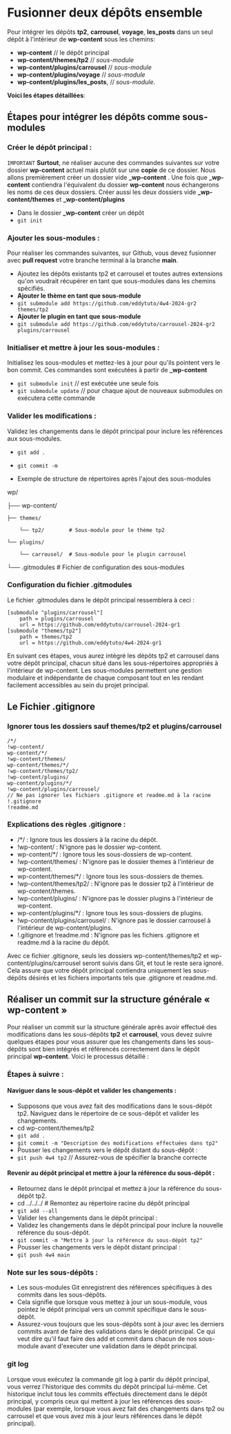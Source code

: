 # Fusionner deux dépôts ensemble

Pour intégrer les dépôts **tp2**, **carrousel**, **voyage**, **les_posts** dans un seul dépôt à l'intérieur de **wp-content** sous les chemins:
- **wp-content** // le dépôt principal
- **wp-content/themes/tp2** // _sous-module_
- **wp-content/plugins/carrousel** // _sous-module_
- **wp-content/plugins/voyage** // _sous-module_
- **wp-content/plugins/les_posts**, // _sous-module_.

**Voici les étapes détaillées**:

## Étapes pour intégrer les dépôts comme sous-modules

### Créer le dépôt principal :

```IMPORTANT``` **Surtout**, ne réaliser aucune des commandes suivantes sur votre dossier **wp-content** actuel mais plutôt sur une **copie** de ce dossier.
Nous allons premièrement créer un dossier vide **\_wp-content** .
Une fois que **\_wp-content** contiendra l'équivalent du dossier **wp-content** nous échangerons les noms de ces deux dossiers. Créer aussi les deux dossiers vide **_wp-content/themes** et **_wp-content/plugins**

- Dans le dossier **\_wp-content** créer un dépôt
- `git init`

### Ajouter les sous-modules :

Pour réaliser les commandes suivantes, sur Github, vous devez fusionner avec **pull request** votre branche terminal à la branche **main**.

- Ajoutez les dépôts existants tp2 et carrousel et toutes autres extensions qu'on voudrait récupérer en tant que sous-modules dans les chemins spécifiés.
- **Ajouter le thème en tant que sous-module**
- `git submodule add https://github.com/eddytuto/4w4-2024-gr2 themes/tp2`
- **Ajouter le plugin en tant que sous-module**
- `git submodule add https://github.com/eddytuto/carrousel-2024-gr2 plugins/carrousel`

### Initialiser et mettre à jour les sous-modules :

Initialisez les sous-modules et mettez-les à jour pour qu'ils pointent vers le bon commit.
Ces commandes sont exécutées à partir de **_wp-content**

- `git submodule init` // est exécutée une seule fois
- `git submodule update` // pour chaque ajout de nouveaux submodules on exécutera cette commande

### Valider les modifications :

Validez les changements dans le dépôt principal pour inclure les références aux sous-modules.

- `git add .`
- `git commit -m`


- Exemple de structure de répertoires après l'ajout des sous-modules

wp/

├── wp-content/

    ├── themes/

        └── tp2/        # Sous-module pour le thème tp2

    └── plugins/

        └── carrousel/  # Sous-module pour le plugin carrousel

└── .gitmodules # Fichier de configuration des sous-modules

### Configuration du fichier .gitmodules

Le fichier .gitmodules dans le dépôt principal ressemblera à ceci :
```
[submodule "plugins/carrousel"]
	path = plugins/carrousel
	url = https://github.com/eddytuto/carrousel-2024-gr1
[submodule "themes/tp2"]
	path = themes/tp2
	url = https://github.com/eddytuto/4w4-2024-gr1
```

En suivant ces étapes, vous aurez intégré les dépôts tp2 et carrousel dans votre dépôt principal, chacun situé dans les sous-répertoires appropriés à l'intérieur de wp-content. Les sous-modules permettent une gestion modulaire et indépendante de chaque composant tout en les rendant facilement accessibles au sein du projet principal.

## Le Fichier .gitignore

### Ignorer tous les dossiers sauf themes/tp2 et plugins/carrousel

```
/*/
!wp-content/
wp-content/*/
!wp-content/themes/
wp-content/themes/*/
!wp-content/themes/tp2/
!wp-content/plugins/
wp-content/plugins/*/
!wp-content/plugins/carrousel/
// Ne pas ignorer les fichiers .gitignore et readme.md à la racine
!.gitignore
!readme.md
```

### Explications des règles .gitignore :

- /\*/ : Ignore tous les dossiers à la racine du dépôt.
- !wp-content/ : N'ignore pas le dossier wp-content.
- wp-content/\*/ : Ignore tous les sous-dossiers de wp-content.
- !wp-content/themes/ : N'ignore pas le dossier themes à l'intérieur de wp-content.
- wp-content/themes/\*/ : Ignore tous les sous-dossiers de themes.
- !wp-content/themes/tp2/ : N'ignore pas le dossier tp2 à l'intérieur de wp-content/themes.
- !wp-content/plugins/ : N'ignore pas le dossier plugins à l'intérieur de wp-content.
- wp-content/plugins/\*/ : Ignore tous les sous-dossiers de plugins.
- !wp-content/plugins/carrousel/ : N'ignore pas le dossier carrousel à l'intérieur de wp-content/plugins.
- !.gitignore et !readme.md : N'ignore pas les fichiers .gitignore et readme.md à la racine du dépôt.

Avec ce fichier .gitignore, seuls les dossiers wp-content/themes/tp2 et wp-content/plugins/carrousel seront suivis dans Git, et tout le reste sera ignoré. Cela assure que votre dépôt principal contiendra uniquement les sous-dépôts désirés et les fichiers importants tels que .gitignore et readme.md.

## Réaliser un commit sur la structure générale « wp-content »

Pour réaliser un commit sur la structure générale après avoir effectué des modifications dans les sous-dépôts **tp2** et **carrousel**, vous devez suivre quelques étapes pour vous assurer que les changements dans les sous-dépôts sont bien intégrés et référencés correctement dans le dépôt principal **wp-content**. Voici le processus détaillé :

### Étapes à suivre :

#### Naviguer dans le sous-dépôt et valider  les changements :

- Supposons que vous avez fait des modifications dans le sous-dépôt tp2. Naviguez dans le répertoire de ce sous-dépôt et valider les changements.
- cd wp-content/themes/tp2
- `git add .`
- `git commit -m "Description des modifications effectuées dans tp2"`
- Pousser les changements vers le dépôt distant du sous-dépôt :
- `git push 4w4 tp2` // Assurez-vous de spécifier la branche correcte

#### Revenir au dépôt principal et mettre à jour la référence du sous-dépôt :

- Retournez dans le dépôt principal et mettez à jour la référence du sous-dépôt tp2.
- cd ../../../ # Remontez au répertoire racine du dépôt principal
- `git add --all`
- Valider les changements dans le dépôt principal :
- Validez les changements dans le dépôt principal pour inclure la nouvelle référence du sous-dépôt.
- `git commit -m "Mettre à jour la référence du sous-dépôt tp2"`
- Pousser les changements vers le dépôt distant principal :
- `git push 4w4 main`


### Note sur les sous-dépôts :

- Les sous-modules Git enregistrent des références spécifiques à des commits dans les sous-dépôts.
- Cela signifie que lorsque vous mettez à jour un sous-module, vous pointez le dépôt principal vers un commit spécifique dans le sous-dépôt.
- Assurez-vous toujours que les sous-dépôts sont à jour avec les derniers commits avant de faire des validations dans le dépôt principal. Ce qui veut dire qu'il faut faire des add et commit dans chacun de nos sous-module avant d'executer une validation dans le dépôt principal.

### git log

Lorsque vous exécutez la commande git log à partir du dépôt principal, vous verrez l'historique des commits du dépôt principal lui-même. Cet historique inclut tous les commits effectués directement dans le dépôt principal, y compris ceux qui mettent à jour les références des sous-modules (par exemple, lorsque vous avez fait des changements dans tp2 ou carrousel et que vous avez mis à jour leurs références dans le dépôt principal).
